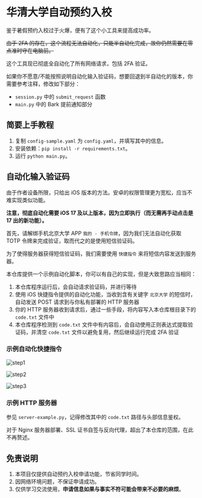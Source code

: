 # 华清大学自动预约入校

鉴于暑假预约入校过于火爆，便有了这个小工具来提高成功率。

~~由于 2FA 的存在，这个流程无法自动化，只能半自动化完成，故你仍然需要在零点准时守在电脑前。~~

这个工具现已彻底全自动化了所有网络请求，包括 2FA 验证。

如果你不愿意/不能按照说明自动化输入验证码，想要回退到半自动化的版本，你需要参考注释，修改如下部分：

-   `session.py` 中的 `submit_request` 函数
-   `main.py` 中的 Bark 提前通知部分

## 简要上手教程

1. 复制 `config-sample.yaml` 为 `config.yaml`，并填写其中的信息。
2. 安装依赖：`pip install -r requirements.txt`。
3. 运行 `python main.py`。

## 自动化输入验证码

由于作者设备所限，只给出 iOS 版本的方法。安卓的权限管理更为宽松，应当不难实现类似功能。

**注意，彻底自动化需要 iOS 17 及以上版本，因为立即执行（而无需再手动点击是 17 出的新功能）。**

首先，请解绑手机北京大学 APP `我的 - 手机令牌`，因为我们无法自动化获取 TOTP 令牌来完成验证，取而代之的是使用短信验证码。

为了使得服务器获得短信验证码，我们需要使用 `快捷指令` 来将短信内容发送到服务器。

本仓库提供一个示例自动化脚本，你可以有自己的实现，但是大致思路应当相同：

1. 本仓库程序运行后，会自动请求验证码，并进行等待
2. 使用 iOS 快捷指令提供的自动化功能，当收到含有关键字 `北京大学` 的短信时，自动发送 POST 请求到与你私有部署的 HTTP 服务器
3. 你的 HTTP 服务器收到请求后，通过一些手段，将内容写入本仓库根目录下的 `code.txt` 文件中
4. 本仓库程序检测到 `code.txt` 文件中有内容后，会自动使用正则表达式提取验证码，并清空 `code.txt` 文件以避免复用，然后继续运行完成 2FA 验证

### 示例自动化快捷指令

![step1](./README.assets/step_1.PNG)

![step2](./README.assets/step_2.PNG)

![step3](./README.assets/step_3.PNG)

### 示例 HTTP 服务器

参见 `server-example.py`，记得修改其中的 `code.txt` 路径与头部信息鉴权。

对于 Nginx 服务器部署、SSL 证书自签与反向代理，超出了本仓库的范围，在此不再赘述。

## 免责说明

1. 本项目仅提供自动预约入校申请功能，节省同学时间。
2. 因网络环境问题，不保证申请成功。
3. 仅供学习交流使用，**申请信息如果与事实不符可能会带来不必要的麻烦**。

